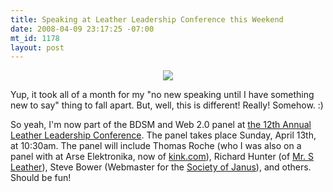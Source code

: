 ```yaml
--- 
title: Speaking at Leather Leadership Conference this Weekend
date: 2008-04-09 23:17:25 -07:00
mt_id: 1178
layout: post
---
```

<CENTER><A HREF='http://loc.leatherleadership.org/llc12/index.html'><IMG SRC='http://loc.leatherleadership.org/llc12/images/LLC_medal_250h.jpg' border=0></A></CENTER>

Yup, it took all of a month for my "no new speaking until I have something new to say" thing to fall apart. But, well, this is different! Really! Somehow. :)

So yeah, I'm now part of the BDSM and Web 2.0 panel at <A HREF='http://loc.leatherleadership.org/llc12/index.html'>the 12th Annual Leather Leadership Conference</A>. The panel takes place Sunday, April 13th, at 10:30am. The panel will include Thomas Roche (who I was also on a panel with at Arse Elektronika, now of <A HREF='http://www.kink.com'>kink.com</A>), Richard Hunter (of <A HREF='http://www.mr-s-leather.com'>Mr. S Leather</A>), Steve Bower (Webmaster for the <A HREF='http://www.soj.org/main.html'>Society of Janus</A>),  and others. Should be fun!
 
